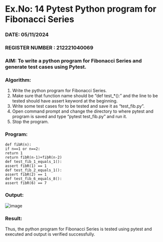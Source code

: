 # Ex.No: 14  Pytest Python program for Fibonacci Series 

### DATE: 05/11/2024                                                                           
### REGISTER NUMBER : 212221040069
### AIM: To write a python program for Fibonacci Series and generate test cases using Pytest. 

### Algorithm:

1. Write the python program for Fibonacci Series. 
2. Make sure that function name should be “def test_*():” and the line to be tested 
should have assert keyword at the beginning. 
3. Write some test cases for to be tested and save it as “test_fib.py”. 
4. Open command prompt and change the directory to where pytest and program is 
saved and type “pytest test_fib.py” and run it. 
5. Stop the program.

### Program:
```
def fibR(n): 
if n==1 or n==2: 
return 1 
return fibR(n-1)+fibR(n-2) 
def test_fib_1_equals_1(): 
assert fibR(1) == 1 
def test_fib_2_equals_1(): 
assert fibR(2) == 1 
def test_fib_6_equals_8(): 
assert fibR(6) == 7 
```

### Output:


![image](https://github.com/user-attachments/assets/f86f8b93-7475-4d5b-83e2-a30aaf7ddc45)

### Result:
Thus, the python program for Fibonacci Series is tested using pytest and executed and output is verified successfully.

